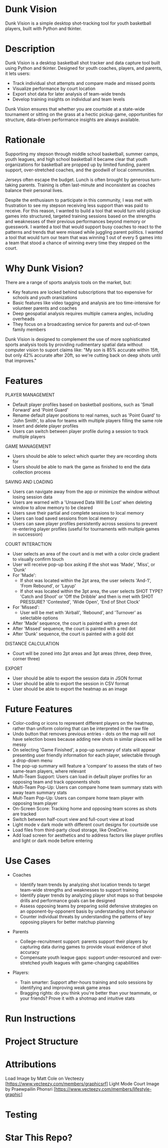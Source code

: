 # Dunk Vision
Dunk Vision is a simple desktop shot-tracking tool for youth basketball players, built with Python and tkinter. 

# Description 
Dunk Vision is a desktop basketball shot tracker and data capture tool built using Python and tkinter. Designed for youth coaches, players, and parents, it lets users: 
- Track individual shot attempts and compare made and missed points
- Visualize performance by court location
- Export shot data for later analysis of team-wide trends
- Develop training insights on individual and team levels

Dunk Vision ensures that whether you are courtside at a state-wide tournament or sitting on the grass at a hectic pickup game, opportunities for structure, data-driven performance insights are always available. 

# Rationale 
Supporting my stepson through middle school basketball, summer camps, youth leagues, and high school basketball it became clear that youth organizations for basketball are propped up by limited funding, parent support, over-stretched coaches, and the goodwill of local communities. 

Jerseys often escape the budget. Lunch is often brought by generous turn-taking parents. Training is often last-minute and inconsistent as coaches balance their personal lives. 

Despite the enthusiasm to participate in this community, I was met with frustration to see my stepson receiving less support than was paid to receive. For this reason, I wanted to build a tool that would turn wild pickup games into structured, targeted training sessions based on the strengths and weaknesses of their previous performances beyond memory or guesswork. I wanted a tool that would support busy coaches to react to the patterns and trends that were missed while juggling parent politics. I wanted a tool that would turn our team that was winning 1 out of every 5 games into a team that stood a chance of winning every time they stepped on the court. 

# Why Dunk Vision?
There are a range of sports analysis tools on the market, but: 
- Key features are locked behind subscriptions that too expensive for schools and youth oranizations
- Basic features like video tagging and analysis are too time-intensive for volunteer parents and coaches 
- Deep geospatial analysis requires multiple camera angles, including overheads
- They focus on a broadcasting service for parents and out-of-town family members

Dunk Vision is designed to complement the use of more sophisticated sports analysis tools by providing rudimentary spatial data without computer vision to suport claims like: "My son is 85% accurate within 15ft, but only 42% accurate after 20ft, so we're cutting back on deep shots until that improves."

# Features 
PLAYER MANAGEMENT 
- Default player profiles based on basketball positions, such as 'Small Forward' and 'Point Guard'
- Rename default player positions to real names, such as 'Point Guard' to 'John Smith', to allow for teams with multiple players filling the same role 
- Insert and delete player profiles
- Users can switch between player profile during a session to track multiple players

GAME MANAGEMENT
- Users should be able to select which quarter they are recording shots for
- Users should be able to mark the game as finished to end the data collection process

SAVING AND LOADING 
- Users can navigate away from the app or minimize the window without losing session data
- Users are warned with a 'Unsaved Data Will Be Lost' when deleting window to allow memory to be cleared
- Users save their partial and complete sessions to local memory
- Users can load saved sessions from local memory
- Users can save player profiles persistently across sessions to prevent re-entering player profiles (useful for tournaments with multiple games in succession)

COURT INTERACTION 
- User selects an area of the court and is met with a color circle gradient to visually confirm touch
- User will receive pop-up box asking if the shot was 'Made', 'Miss', or 'Dunk'
- For 'Made': 
  - If shot was located within the 2pt area, the user selects 'And-1', 'From Rebound', or 'Layup'
  - If shot was located within the 3pt area, the user selects SHOT TYPE? 'Catch and Shoot' or 'Off the Dribble' and then is met with SHOT PRESSURE? 'Contested', 'Wide Open', 'End of Shot Clock'
- For 'Missed':
  - User will be met with 'Airball', 'Rebound', and 'Turnover' as selectable options 
- After 'Made' sequence, the court is painted with a green dot
- After 'Missed' sequence, the court is painted with a red dot
- After 'Dunk' sequence, the court is painted with a gold dot

DISTANCE CALCULATION 
- Court will be zoned into 2pt areas and 3pt areas (three, deep three, corner three)

EXPORT
- User should be able to export the session data in JSON format
- User should be able to export the session in CSV format
- User should be able to export the heatmap as an image

# Future Features
- Color-coding or icons to represent different players on the heatmap, rather than uniform coloring that can be interpreted in the raw file
- Undo button that removes previous entries - dots on the map will not have selection boxes because adding new shots in similar places will be messy
- On selecting 'Game Finished', a pop-up summary of stats will appear presenting user friendly information for each player, selectable through a drop-down menu
- The pop-up summary will feature a 'compare' to assess the stats of two same-team players, where relevant
- Multi-Team Support: Users can load in default player profiles for an opposing team and track opponents shots
- Multi-Team Pop-Up: Users can compare home team summary stats with away team summary stats
- Mult-Team Pop-Up: Users can compare home team player with opposing team player
- On-Screen Score: Tracking home and opposing team scores as shots are tracked
- Switch between half-court view and full-court view at load
- Light mode v dark mode with different court designs for courtside use
- Load files from third-party cloud storage, like OneDrive.
- Add load screen for aesthetics and to address factors like player profiles and light or dark mode before entering

# Use Cases 
- Coaches
  - Identify team trends by analyzing shot location trends to target team-wide strengths and weaknesses to support training
  - Identify player trends by analyzing player shot maps so that bespoke drills and performance goals can be designed
  - Assess opposing teams by preparing solid defensive strategies on an opponent-by-opponent basis by understanding shot behavior
  - Counter individual threats by understanding the patterns of key opposing players for better matchup planning

- Parents
  - College-recruitment support: parents support their players by capturing data during games to provide visual evidence of shot accuracy
  - Compensate youth league gaps: support under-resourced and over-stretched youth leagues with game-changing capabilities  

- Players:
  - Train smarter: Support after-hours training and solo sessions by identifying and improving weak game areas 
  - Bragging rights: do you think you're better than your teammate, or your friends? Prove it with a shotmap and intuitive stats 
 
# Run Instructions 

# Project Structure


# Attributions 
Load Image by Matt Cole on Vecteezy [https://www.vecteezy.com/members/graphicsrf]
Light Mode Court Image by Praewpailin Phonsri [https://www.vecteezy.com/members/lifestyle-graphic]


# Testing 

# Star This Repo? 
